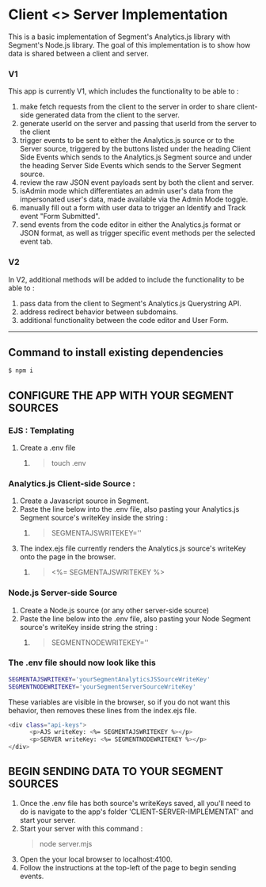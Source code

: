 # Client <> Server Implementation
This is a basic implementation of Segment's Analytics.js library with Segment's Node.js library. The goal of this implementation is to show how data is shared between a client and server.
### V1
This app is currently V1, which includes the functionality to be able to :
1. make fetch requests from the client to the server in order to share client-side generated data from the client to the server.
2. generate userId on the server and passing that userId from the server to the client
3. trigger events to be sent to either the Analytics.js source or to the Server source, triggered by the buttons listed under the heading Client Side Events which sends to the Analytics.js Segment source and under the heading Server Side Events which sends to the Server Segment source.
4. review the raw JSON event payloads sent by both the client and server.
5. isAdmin mode which differentiates an admin user's data from the impersonated user's data, made available via the Admin Mode toggle.
6. manually fill out a form with user data to trigger an Identify and Track event "Form Submitted".
7. send events from the code editor in either the Analytics.js format or JSON format, as well as trigger specific event methods per the selected event tab.
### V2
In V2, additional methods will be added to include the functionality to be able to : 
1. pass data from the client to Segment's Analytics.js Querystring API.
2. address redirect behavior between subdomains.
3. additional functionality between the code editor and User Form.

____

## Command to install existing dependencies
``` sh 
$ npm i
```

## CONFIGURE THE APP WITH YOUR SEGMENT SOURCES
### EJS : Templating 
1. Create a .env file
   1. >touch .env

### Analytics.js Client-side Source : 
1. Create a Javascript source in Segment.
2. Paste the line below into the .env file, also pasting your Analytics.js Segment source's writeKey inside the string : 
   1. >SEGMENTAJSWRITEKEY=''
3. The index.ejs file currently renders the Analytics.js source's writeKey onto the page in the browser. 
   1. ><%= SEGMENTAJSWRITEKEY %>

### Node.js Server-side Source
1. Create a Node.js source (or any other server-side source)
2. Paste the line below into the .env file, also pasting your Node Segment source's writeKey inside string the string : 
   1. >SEGMENTNODEWRITEKEY=''


### The .env file should now look like this
``` sh
SEGMENTAJSWRITEKEY='yourSegmentAnalyticsJSSourceWriteKey'
SEGMENTNODEWRITEKEY='yourSegmentServerSourceWriteKey'
```


These variables are visible in the browser, so if you do not want this behavior, then removes these lines from the index.ejs file.
``` sh
<div class="api-keys">
      <p>AJS writeKey: <%= SEGMENTAJSWRITEKEY %></p>
      <p>SERVER writeKey: <%= SEGMENTNODEWRITEKEY %></p>
</div>
```


## BEGIN SENDING DATA TO YOUR SEGMENT SOURCES
1. Once the .env file has both source's writeKeys saved, all you'll need to do is navigate to the app's folder 'CLIENT-SERVER-IMPLEMENTAT' and start your server.
2. Start your server with this command : 
      >node server.mjs
3. Open the your local browser to localhost:4100.
4. Follow the instructions at the top-left of the page to begin sending events.

